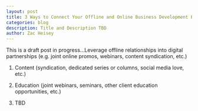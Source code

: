 ```yaml
---
layout: post
title: 3 Ways to Connect Your Offline and Online Business Development Efforts
categories: blog
description: Title and Description TBD
author: Zac Heisey
---
```

This is a draft post in progress...Leverage offline relationships into digital partnerships (e.g. joint online promos, webinars, content syndication, etc.)

1. Content (syndication, dedicated series or columns, social media love, etc.)

2. Education (joint webinars, seminars, other client education opportunities, etc.)

3. TBD
